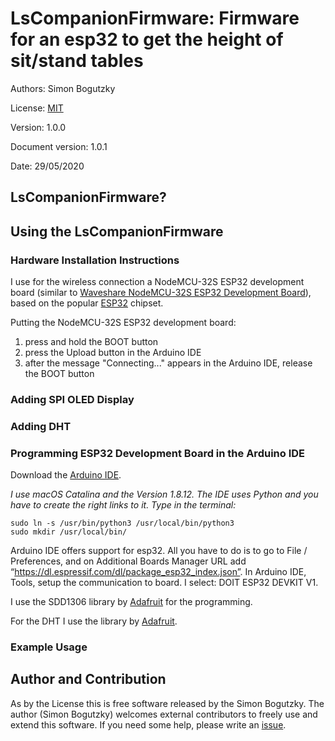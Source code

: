 # LsCompanionFirmware: Firmware for an esp32 to get the height of sit/stand tables

Authors: Simon Bogutzky

License: [MIT](https://opensource.org/licenses/MIT)

Version: 1.0.0

Document version: 1.0.1 

Date: 29/05/2020

## LsCompanionFirmware?

## Using the LsCompanionFirmware

### Hardware Installation Instructions
I use for the wireless connection a NodeMCU-32S ESP32 development board (similar to [Waveshare NodeMCU-32S ESP32 Development Board](https://www.amazon.com/dp/B07TXNK6P1/ref=cm_sw_em_r_mt_dp_U_DbcMEbPJSWKTA)), based on the popular [ESP32](http://espressif.com/) chipset.

Putting the NodeMCU-32S ESP32 development board:  

1. press and hold the BOOT button
2. press the Upload button in the Arduino IDE
3. after the message "Connecting..." appears in the Arduino IDE, release the BOOT button

### Adding SPI OLED Display

### Adding DHT

### Programming ESP32 Development Board in the Arduino IDE

Download the [Arduino IDE](https://www.arduino.cc/en/Main/Software). 

*I use macOS Catalina and the Version 1.8.12. The IDE uses Python and you have to create the right links to it. Type in the terminal:*

```
sudo ln -s /usr/bin/python3 /usr/local/bin/python3
sudo mkdir /usr/local/bin/
```
Arduino IDE offers support for esp32. All you have to do is to go to File / Preferences, and on Additional Boards Manager URL add “https://dl.espressif.com/dl/package_esp32_index.json”. In Arduino IDE, Tools, setup the communication to board. I select: DOIT ESP32 DEVKIT V1. 

I use the SDD1306 library by [Adafruit](https://github.com/adafruit/Adafruit_SSD1306) for the programming.

For the DHT I use the library by [Adafruit](https://github.com/adafruit/DHT-sensor-library). 

### Example Usage

## Author and Contribution
As by the License this is free software released by the Simon Bogutzky. The author (Simon Bogutzky) welcomes external contributors to freely use and extend this software. If you need some help, please write an [issue](https://github.com/sbogutzky/LsCompanionFirmware/issues).

